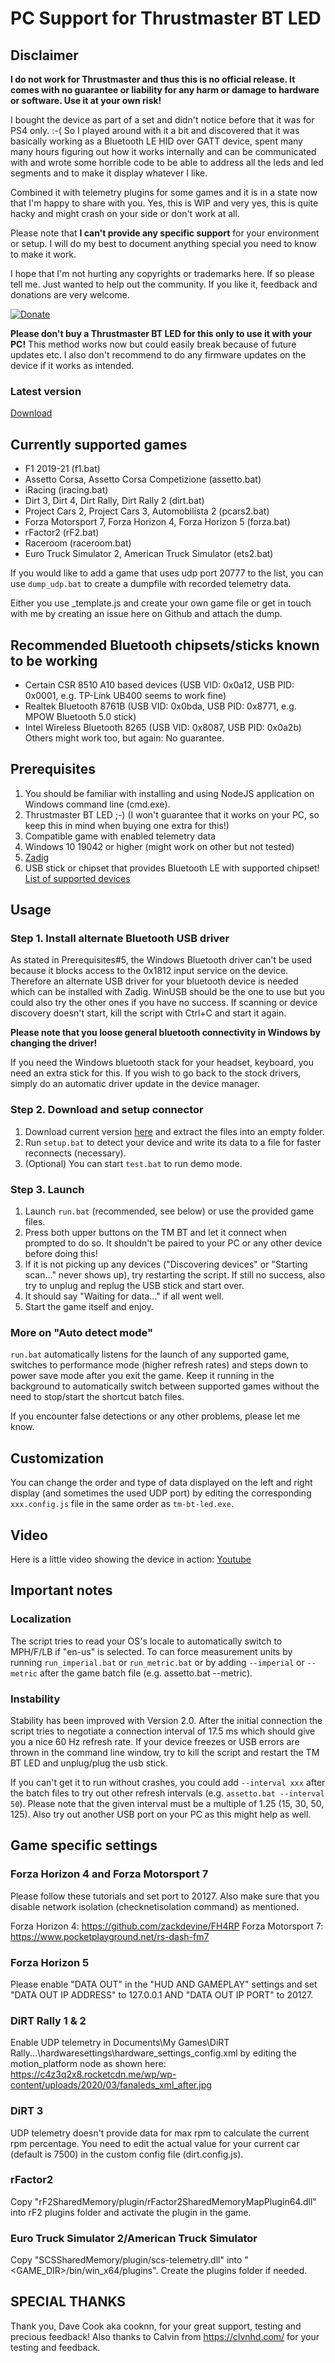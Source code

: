 
# PC Support for Thrustmaster BT LED
## Disclaimer

**I do not work for Thrustmaster and thus this is no official release. It comes with no guarantee or liability for any harm or damage to hardware or software. Use it at your own risk!**
 
I bought the device as part of a set and didn't notice before that it was for PS4 only. :-( So I played around with it a bit and discovered that it was basically working as a Bluetooth LE HID over GATT device, spent many many hours figuring out how it works internally and can be communicated with and wrote some horrible code to be able to address all the leds and led segments and to make it display whatever I like.

Combined it with telemetry plugins for some games and it is in a state now that I'm happy to share with you. Yes, this is WIP and very yes, this is quite hacky and might crash on your side or don't work at all.

Please note that **I can't provide any specific support** for your environment or setup. I will do my best to document anything special you need to know to make it work.

I hope that I'm not hurting any copyrights or trademarks here. If so please tell me. Just wanted to help out the community. If you like it, feedback and donations are very welcome.  

[![Donate](https://img.shields.io/badge/Donate-PayPal-green.svg)](https://paypal.me/mplutka)

**Please don't buy a Thrustmaster BT LED for this only to use it with your PC!** This method works now but could easily break because of future updates etc. I also don't recommend to do any firmware updates on the device if it works as intended. 

### Latest version
[Download](https://github.com/mplutka/tm-bt-led/releases/download/v3.1.6/3.1.6.zip)

## Currently supported games 

* F1 2019-21 (f1.bat)
* Assetto Corsa, Assetto Corsa Competizione (assetto.bat)
* iRacing (iracing.bat)
* Dirt 3, Dirt 4, Dirt Rally, Dirt Rally 2 (dirt.bat)
* Project Cars 2, Project Cars 3, Automobilista 2 (pcars2.bat)
* Forza Motorsport 7, Forza Horizon 4, Forza Horizon 5 (forza.bat)
* rFactor2 (rF2.bat)
* Raceroom (raceroom.bat)
* Euro Truck Simulator 2, American Truck Simulator (ets2.bat) 

If you would like to add a game that uses udp port 20777 to the list, you can use `dump_udp.bat` to create a dumpfile with recorded telemetry data.

Either you use _template.js and create your own game file or get in touch with me by creating an issue here on Github and attach the dump.
 
## Recommended Bluetooth chipsets/sticks known to be working
* Certain CSR 8510 A10 based devices (USB VID: 0x0a12, USB PID: 0x0001, e.g. TP-Link UB400 seems to work fine)
* Realtek Bluetooth 8761B (USB VID: 0x0bda, USB PID: 0x8771, e.g. MPOW Bluetooth 5.0 stick)
* Intel Wireless Bluetooth 8265 (USB VID: 0x8087, USB PID: 0x0a2b)
Others might work too, but again: No guarantee.  

## Prerequisites
1. You should be familiar with installing and using NodeJS application on Windows command line (cmd.exe).
2. Thrustmaster BT LED ;-) (I won't guarantee that it works on your PC, so keep this in mind when buying one extra for this!)
3. Compatible game with enabled telemetry data
4. Windows 10 19042 or higher (might work on other but not tested)
5.  [Zadig](https://zadig.akeo.ie/)
6. USB stick or chipset that provides Bluetooth LE with supported chipset! [List of supported devices](https://github.com/abandonware/node-bluetooth-hci-socket#windows)

## Usage

### Step 1. Install alternate Bluetooth USB driver
As stated in Prerequisites#5, the Windows Bluetooth driver can't be used because it blocks access to the 0x1812 input service on the device. Therefore an alternate USB driver for your bluetooth device is needed which can be installed with Zadig. WinUSB should be the one to use but you could also try the other ones if you have no success. If scanning or device discovery doesn't start, kill the script with Ctrl+C and start it again.

**Please note that you loose general bluetooth connectivity in Windows by changing the driver!**

If you need the Windows bluetooth stack for your headset, keyboard, you need an extra stick for this.
If you wish to go back to the stock drivers, simply do an automatic driver update in the device manager.

### Step 2. Download and setup connector
1. Download current version [here](https://github.com/mplutka/tm-bt-led/releases/download/v3.1.6/3.1.6.zip) and extract the files into an empty folder.
2. Run `setup.bat` to detect your device and write its data to a file for faster reconnects (necessary).
3. (Optional) You can start `test.bat` to run demo mode.

### Step 3. Launch 
1. Launch `run.bat` (recommended, see below) or use the provided game files.
2. Press both upper buttons on the TM BT and let it connect when prompted to do so. It shouldn't be paired to your PC or any other device before doing this!
3. If it is not picking up any devices ("Discovering devices" or "Starting scan..." never shows up), try restarting the script. If still no success, also try to unplug and replug the USB stick and start over.
4. It should say "Waiting for data..." if all went well.
5. Start the game itself and enjoy.

### More on "Auto detect mode"
`run.bat` automatically listens for the launch of any supported game, switches to performance mode (higher refresh rates) and steps down to power save mode after you exit the game. Keep it running in the background to automatically switch between supported games without the need to stop/start the shortcut batch files.

If you encounter false detections or any other problems, please let me know.

## Customization
You can change the order and type of data displayed on the left and right display (and sometimes the used UDP port) by editing the corresponding 
`xxx.config.js` file in the same order as `tm-bt-led.exe`.

## Video

Here is a little video showing the device in action: [Youtube](https://www.youtube.com/watch?v=gbmkHltH9ts)

## Important notes
### Localization

The script tries to read your OS's locale to automatically switch to MPH/F/LB if "en-us" is selected. To can force measurement units by running `run_imperial.bat` or `run_metric.bat` or by adding `--imperial` or `--metric` after the game batch file (e.g. assetto.bat --metric).

### Instability
Stability has been improved with Version 2.0. After the initial connection the script tries to negotiate a connection interval of 17.5 ms which should give you a nice 60 Hz refresh rate. If your device freezes or USB errors are thrown in the command line window, try to kill the script and restart the TM BT LED and unplug/plug the usb stick.

If you can't get it to run without crashes, you could add `--interval xxx` after the batch files to try out other refresh intervals (e.g. `assetto.bat --interval 50`). Please note that the given interval must be a multiple of 1.25 (15, 30, 50, 125). Also try out another USB port on your PC as this might help as well.

## Game specific settings
### Forza Horizon 4 and Forza Motorsport 7
Please follow these tutorials and set port to 20127. Also make sure that you disable network isolation (checknetisolation command) as mentioned.

Forza Horizon 4: https://github.com/zackdevine/FH4RP
Forza Motorsport 7: https://www.pocketplayground.net/rs-dash-fm7

### Forza Horizon 5
Please enable "DATA OUT" in the "HUD AND GAMEPLAY" settings and set "DATA OUT IP ADDRESS" to 127.0.0.1 AND "DATA OUT IP PORT" to 20127.

### DiRT Rally 1 & 2
Enable UDP telemetry in Documents\My Games\DiRT Rally...\hardwaresettings\hardware_settings_config.xml by editing the motion_platform node as shown here:
https://c4z3q2x8.rocketcdn.me/wp/wp-content/uploads/2020/03/fanaleds_xml_after.jpg

### DiRT 3
UDP telemetry doesn't provide data for max rpm to calculate the current rpm percentage. You need to edit the actual value for your current car (default is 7500) in the custom config file (dirt.config.js).

### rFactor2
Copy "rF2SharedMemory/plugin/rFactor2SharedMemoryMapPlugin64.dll" into rF2 plugins folder and activate the plugin in the game.

### Euro Truck Simulator 2/American Truck Simulator
Copy "SCSSharedMemory/plugin/scs-telemetry.dll" into "<GAME_DIR>/bin/win_x64/plugins". Create the plugins folder if needed.

## SPECIAL THANKS
Thank you, Dave Cook aka cooknn, for your great support, testing and precious feedback!
Also thanks to Calvin from https://clvnhd.com/ for your testing and feedback.
